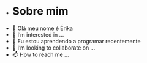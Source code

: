 - #  Sobre mim
- 👋 Olá meu nome é Érika
- 👀 I’m interested in ...
- 🌱 Eu estou aprendendo a programar recentemente
- 💞️ I’m looking to collaborate on ...
- 📫 How to reach me ...

<!---
akire07/akire07 is a ✨ special ✨ repository because its `README.md` (this file) appears on your GitHub profile.
You can click the Preview link to take a look at your changes.
--->
